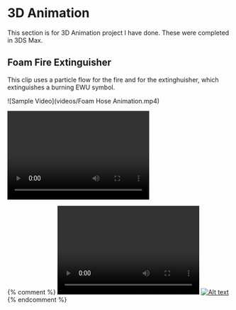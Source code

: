 # 3D Animation

This section is for 3D Animation project I have done. These were completed in 3DS Max.

## Foam Fire Extinguisher
This clip uses a particle flow for the fire and for the extinghuisher, which extinguishes a burning EWU symbol.

![Sample Video](videos/Foam Hose Animation.mp4)

<video src="Foam Hose Animation.mp4" width="320" height="200" controls preload></video>

{% comment %} <video src="Foam Hose Animation.mp4" width="320" height="200" controls preload></video> [![Alt text](https://img.youtube.com/vi/lbSf7Olc0Tc/0.jpg)](https://www.youtube.com/watch?v=lbSf7Olc0Tc) {% endcomment %}

